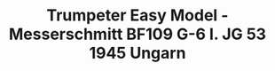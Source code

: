 ---
layout: product
title: "Trumpeter Easy Model - Messerschmitt BF109 G-6 I. JG 53 1945 Ungarn"
price: "2150" 
desc: "N/A"
img_path: "/assets/img/TRU37259.jpg"
brand: "N/A"
available: false
special_offer: false
new: false
soon: false
cat: "010000"
subcat: "013400"
subsubcat: "0N/A"
sifra: "TRU37259"
popular: true
---